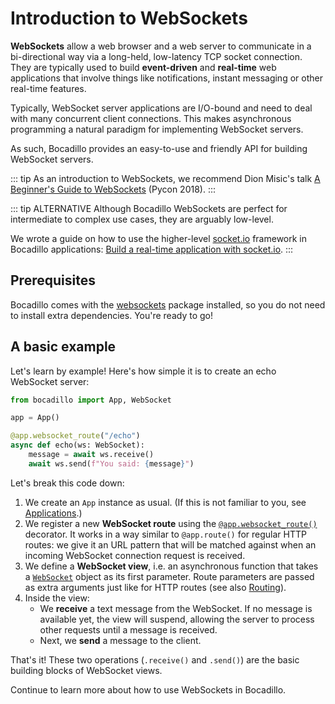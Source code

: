 # Introduction to WebSockets

**WebSockets** allow a web browser and a web server to communicate in a bi-directional way via a long-held, low-latency TCP socket connection. They are typically used to build **event-driven** and **real-time** web applications that involve things like notifications, instant messaging or other real-time features.

Typically, WebSocket server applications are I/O-bound and need to deal with many concurrent client connections. This makes asynchronous programming a natural paradigm for implementing WebSocket servers.

As such, Bocadillo provides an easy-to-use and friendly API for building WebSocket servers.

::: tip
As an introduction to WebSockets, we recommend Dion Misic's talk [A Beginner's Guide to WebSockets](https://www.youtube.com/watch?v=PjiXkJ6P9pQ) (Pycon 2018).
:::

::: tip ALTERNATIVE
Although Bocadillo WebSockets are perfect for intermediate to complex use cases, they are arguably low-level.

We wrote a guide on how to use the higher-level [socket.io](https://socket.io) framework in Bocadillo applications: [Build a real-time application with socket.io](/how-to/socketio.md).
:::

## Prerequisites

Bocadillo comes with the [websockets] package installed, so you do not need to install extra dependencies. You're ready to go!

[websockets]: https://websockets.readthedocs.io

## A basic example

Let's learn by example! Here's how simple it is to create an echo WebSocket server:

```python
from bocadillo import App, WebSocket

app = App()

@app.websocket_route("/echo")
async def echo(ws: WebSocket):
    message = await ws.receive()
    await ws.send(f"You said: {message}")
```

Let's break this code down:

1. We create an `App` instance as usual. (If this is not familiar to you, see [Applications].)
2. We register a new **WebSocket route** using the [`@app.websocket_route()`](/api/routing.md#websocket-route) decorator. It works in a way similar to `@app.route()` for regular HTTP routes: we give it an URL pattern that will be matched against when an incoming WebSocket connection request is received.
3. We define a **WebSocket view**, i.e. an asynchronous function that takes a [`WebSocket`](/api/websockets.md#websocket) object as its first parameter. Route parameters are passed as extra arguments just like for HTTP routes (see also [Routing]).
4. Inside the view:
   - We **receive** a text message from the WebSocket. If no message is available yet, the view will suspend, allowing the server to process other requests until a message is received.
   - Next, we **send** a message to the client.

[routing]: /guides/http/routing.md
[applications]: /guides/architecture/app.md

That's it! These two operations (`.receive()` and `.send()`) are the basic building blocks of WebSocket views.

Continue to learn more about how to use WebSockets in Bocadillo.
